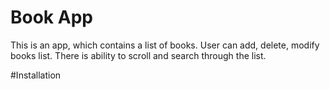 # Book App
This is an app, which contains a list of books.
User can add, delete, modify books list. There is ability to scroll and search through the list.

#Installation
